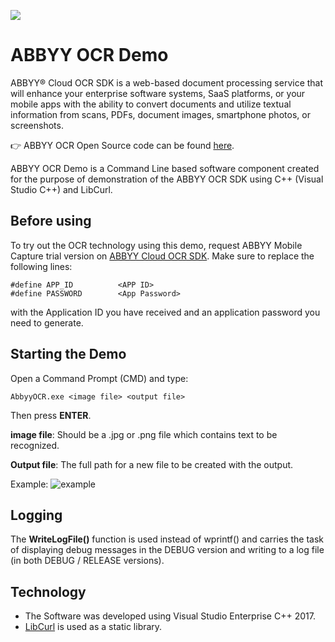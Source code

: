 [![](https://github.com/haephrati/ABBYY-OCR/blob/main/Video%20Img.jpg)](https://youtu.be/UwGeNdNocRs)
# ABBYY OCR Demo
ABBYY® Cloud OCR SDK is a web-based document processing service that will enhance your enterprise software systems, SaaS platforms, or your mobile apps with the ability to convert documents and utilize textual information from scans, PDFs, document images, smartphone photos, or screenshots.

:point_right: ABBYY OCR Open Source code can be found [here](https://github.com/abbyy).

ABBYY OCR Demo is a Command Line based software component created for the purpose of demonstration of the ABBYY OCR SDK using C++ (Visual Studio C++) and LibCurl.

## Before using
To try out the OCR technology using this demo, request ABBYY Mobile Capture trial version on [ABBYY Cloud OCR SDK](https://cloud.ocrsdk.com/Account/Register).
Make sure to replace the following lines:

```
#define APP_ID			<APP ID>
#define PASSWORD		<App Password>
```
with the Application ID you have received and an application password you need to generate.

## Starting the Demo
Open a Command Prompt (CMD) and type:
```
AbbyyOCR.exe <image file> <output file>
```
Then press **ENTER**.
 
**image file**:	Should be a .jpg or .png file which contains text to be recognized.

**Output file**:	The full path for a new file to be created with the output.

Example:
![example](https://github.com/haephrati/ABBYY-OCR/blob/main/ABBYY%20Example.jpg) 
 
## Logging
The **WriteLogFile()** function is used instead of wprintf() and carries the task of displaying debug messages in the DEBUG version and writing to a log file (in both DEBUG / RELEASE versions). 

## Technology
-	The Software was developed using Visual Studio Enterprise C++ 2017.
-	[LibCurl](https://curl.se/libcurl/) is used as a static library.

